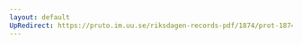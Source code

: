 ```yaml
---
layout: default
UpRedirect: https://pruto.im.uu.se/riksdagen-records-pdf/1874/prot-1874--ak--427/prot-1874--ak--427_013.pdf
---
```

